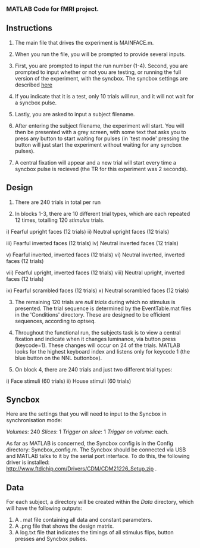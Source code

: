 ### MATLAB Code for fMRI project.

## Instructions

1. The main file that drives the experiment is MAINFACE.m.

2. When you run the file, you will be prompted to provide several inputs.

3. First, you are prompted to input the run number (1-4). Second, you are prompted to input whether or not you are testing, or running the full version of the experiment, with the syncbox. The syncbox settings are described [here](#Syncbox)

4. If you indicate that it is a test, only 10 trials will run, and it will not wait for a syncbox pulse.

5. Lastly, you are asked to input a subject filename.

6. After entering the subject filename, the experiment will start. You will then be presented with a grey screen, with some text that asks you to press any button to start waiting for pulses (in 'test mode' pressing the button will just start the experiment without waiting for any syncbox pulses).

7. A central fixation will appear and a new trial will start every time a syncbox pulse is recieved (the TR for this experiment was 2 seconds).

## Design

1. There are 240 trials in total per run

2. In blocks 1-3, there are 10 different trial types, which are each repeated 12 times, totalling 120 *stimulus* trials.

i) Fearful upright faces (12 trials)
ii) Neutral upright faces (12 trials)

iii) Fearful inverted faces (12 trials)
iv) Neutral inverted faces (12 trials)

v) Fearful inverted, inverted faces (12 trials)
vi) Neutral inverted, inverted faces (12 trials)

vii) Fearful upright, inverted faces (12 trials)
viii) Neutral upright, inverted faces (12 trials)

ix) Fearful scrambled faces (12 trials)
x) Neutral scrambled faces (12 trials)

3. The remaining 120 trials are *null trials* during which no stimulus is presented. The trial sequence is determined by the EventTable.mat files in the 'Conditions' directory. These are designed to be efficient sequences, according to optseq.

4. Throughout the functional run, the subjects task is to view a central fixation and indicate when it changes luminance, via button press (keycode=1). These changes will occur on 24 of the trials. MATLAB looks for the highest keyboard index and listens only for keycode 1 (the blue button on the NNL buttonbox).

5. On block 4, there are 240 trials and just two different trial types:

i) Face stimuli (60 trials)
ii) House stimuli (60 trials)


<a id='Syncbox'></a>
## Syncbox

Here are the settings that you will need to input to the Syncbox in synchronisation mode:

*Volumes*: 240
*Slices*: 1
*Trigger on slice*: 1
*Trigger on volume*: each.

As far as MATLAB is concerned, the Syncbox config is in the Config directory: Syncbox_config.m. The Syncbox should be connected via USB and MATLAB talks to it by the serial port interface. To do this, the following driver is installed: http://www.ftdichip.com/Drivers/CDM/CDM21226_Setup.zip . 

## Data
For each subject, a directory will be created within the *Data* directory, which will have the following outputs:

1) A . mat file containing all data and constant parameters.
2) A .png file that shows the design matrix.
3) A log.txt file that indicates the timings of all stimulus flips, button presses and Syncbox pulses.



